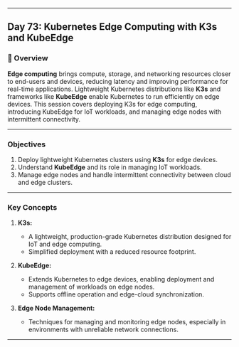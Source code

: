 ﻿---

## Day 73: Kubernetes Edge Computing with K3s and KubeEdge

### 📘 Overview

**Edge computing** brings compute, storage, and networking resources closer to end-users and devices, reducing latency and improving performance for real-time applications. Lightweight Kubernetes distributions like **K3s** and frameworks like **KubeEdge** enable Kubernetes to run efficiently on edge devices. This session covers deploying K3s for edge computing, introducing KubeEdge for IoT workloads, and managing edge nodes with intermittent connectivity.

---

### Objectives

1. Deploy lightweight Kubernetes clusters using **K3s** for edge devices.  
2. Understand **KubeEdge** and its role in managing IoT workloads.  
3. Manage edge nodes and handle intermittent connectivity between cloud and edge clusters.  

---

### Key Concepts

1. **K3s:**  
   - A lightweight, production-grade Kubernetes distribution designed for IoT and edge computing.  
   - Simplified deployment with a reduced resource footprint.  

2. **KubeEdge:**  
   - Extends Kubernetes to edge devices, enabling deployment and management of workloads on edge nodes.  
   - Supports offline operation and edge-cloud synchronization.  

3. **Edge Node Management:**  
   - Techniques for managing and monitoring edge nodes, especially in environments with unreliable network connections.  

---
